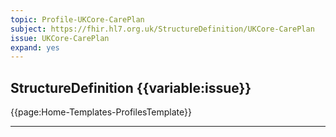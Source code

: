 ```yaml
---
topic: Profile-UKCore-CarePlan
subject: https://fhir.hl7.org.uk/StructureDefinition/UKCore-CarePlan
issue: UKCore-CarePlan
expand: yes
---
```




## StructureDefinition {{variable:issue}}

{{page:Home-Templates-ProfilesTemplate}}

<!--
<div id="Examples" class="tabcontent">
  <h3>Examples</h3>
  An example to illustrate information about an orthopaedic service within a HealthcareService resource
<h4><a href='https://simplifier.net/guide/UK-Core-Implementation-Guide-STU3-Sequence/Home/Examples/Profile-Examples/Example-UKCore-HealthcareService-OrthopaedicService.page.md?version=current' target="_blank">Example UKCore-HealthcareService-OrthopaedicService</a></h4>
</div>
-->
<hr class="thickline">
